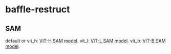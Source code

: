 # baffle-restruct
## SAM
default or vit_h: [ViT-H SAM model](https://dl.fbaipublicfiles.com/segment_anything/sam_vit_h_4b8939.pth).
vit_l: [ViT-L SAM model](https://dl.fbaipublicfiles.com/segment_anything/sam_vit_l_0b3195.pth).
vit_b: [ViT-B SAM model](https://dl.fbaipublicfiles.com/segment_anything/sam_vit_b_01ec64.pth).
